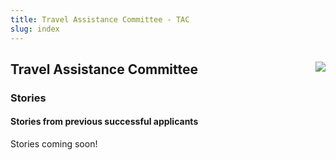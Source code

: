 ```yaml
---
title: Travel Assistance Committee - TAC
slug: index
---
```


<div class="jumbotron">
<a href="https://www.apache.org/events/current-event.html"><img src="https://www.apache.org/events/current-event-125x125.png" style="float: right;"/></a>
<h2>Travel Assistance Committee</h2>
<h3>Stories</h3>
</div>

<a name="Index-Startingpoints"></a>


<!-- Row 1 -->
<div class="row">
    <div class="col-md-auto">
        <h4>Stories from previous successful applicants</h4>
          <p>Stories coming soon!</p>
    </div>
</div>

</div>

